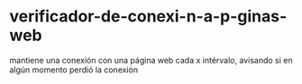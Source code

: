 # verificador-de-conexi-n-a-p-ginas-web
mantiene una conexión con una página web cada x intérvalo, avisando si en algún momento perdió la conexión
